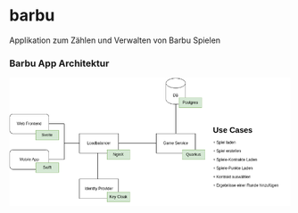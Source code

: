 # barbu
Applikation zum Zählen und Verwalten von Barbu Spielen

### Barbu App Architektur
![Architektur](./documentation/drawio-assets/architecture-Seite-1.png)
